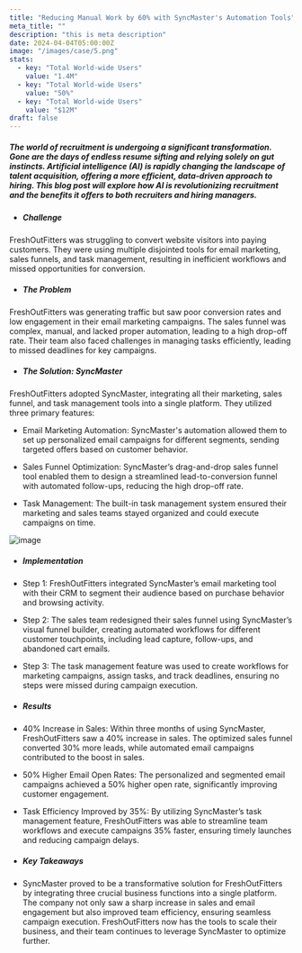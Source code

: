 ```yaml
---
title: "Reducing Manual Work by 60% with SyncMaster's Automation Tools"
meta_title: ""
description: "this is meta description"
date: 2024-04-04T05:00:00Z
image: "/images/case/5.png"
stats:
  - key: "Total World-wide Users"
    value: "1.4M"
  - key: "Total World-wide Users"
    value: "50%"
  - key: "Total World-wide Users"
    value: "$12M"
draft: false
---
```


##### The world of recruitment is undergoing a significant transformation. Gone are the days of endless resume sifting and relying solely on gut instincts. Artificial intelligence (AI) is rapidly changing the landscape of talent acquisition, offering a more efficient, data-driven approach to hiring. This blog post will explore how AI is revolutionizing recruitment and the benefits it offers to both recruiters and hiring managers.

- ##### Challenge

FreshOutFitters was struggling to convert website visitors into paying customers. They were using multiple disjointed tools for email marketing, sales funnels, and task management, resulting in inefficient workflows and missed opportunities for conversion.

- ##### The Problem

FreshOutFitters was generating traffic but saw poor conversion rates and low engagement in their email marketing campaigns. The sales funnel was complex, manual, and lacked proper automation, leading to a high drop-off rate. Their team also faced challenges in managing tasks efficiently, leading to missed deadlines for key campaigns.

- ##### The Solution: SyncMaster

FreshOutFitters adopted SyncMaster, integrating all their marketing, sales funnel, and task management tools into a single platform. They utilized three primary features:

- Email Marketing Automation: SyncMaster's automation allowed them to set up personalized email campaigns for different segments, sending targeted offers based on customer behavior.

- Sales Funnel Optimization: SyncMaster’s drag-and-drop sales funnel tool enabled them to design a streamlined lead-to-conversion funnel with automated follow-ups, reducing the high drop-off rate.

- Task Management: The built-in task management system ensured their marketing and sales teams stayed organized and could execute campaigns on time.

![image](/images/case/7.png)

- ##### Implementation

- Step 1: FreshOutFitters integrated SyncMaster’s email marketing tool with their CRM to segment their audience based on purchase behavior and browsing activity.

- Step 2: The sales team redesigned their sales funnel using SyncMaster’s visual funnel builder, creating automated workflows for different customer touchpoints, including lead capture, follow-ups, and abandoned cart emails.

- Step 3: The task management feature was used to create workflows for marketing campaigns, assign tasks, and track deadlines, ensuring no steps were missed during campaign execution.

- ##### Results

- 40% Increase in Sales: Within three months of using SyncMaster, FreshOutFitters saw a 40% increase in sales. The optimized sales funnel converted 30% more leads, while automated email campaigns contributed to the boost in sales.

- 50% Higher Email Open Rates: The personalized and segmented email campaigns achieved a 50% higher open rate, significantly improving customer engagement.

- Task Efficiency Improved by 35%: By utilizing SyncMaster’s task management feature, FreshOutFitters was able to streamline team workflows and execute campaigns 35% faster, ensuring timely launches and reducing campaign delays.

- ##### Key Takeaways

- SyncMaster proved to be a transformative solution for FreshOutFitters by integrating three crucial business functions into a single platform. The company not only saw a sharp increase in sales and email engagement but also improved team efficiency, ensuring seamless campaign execution. FreshOutFitters now has the tools to scale their business, and their team continues to leverage SyncMaster to optimize further.
